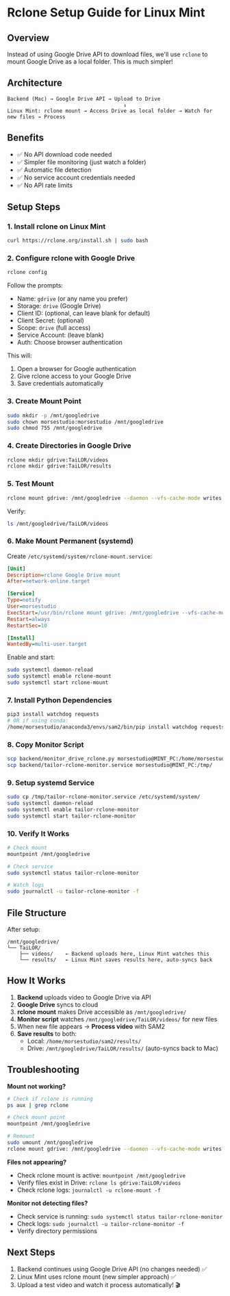 # Rclone Setup Guide for Linux Mint

## Overview

Instead of using Google Drive API to download files, we'll use `rclone` to mount Google Drive as a local folder. This is much simpler!

## Architecture

```
Backend (Mac) → Google Drive API → Upload to Drive
                                      ↓
Linux Mint: rclone mount → Access Drive as local folder → Watch for new files → Process
```

## Benefits

- ✅ No API download code needed
- ✅ Simpler file monitoring (just watch a folder)
- ✅ Automatic file detection
- ✅ No service account credentials needed
- ✅ No API rate limits

## Setup Steps

### 1. Install rclone on Linux Mint

```bash
curl https://rclone.org/install.sh | sudo bash
```

### 2. Configure rclone with Google Drive

```bash
rclone config
```

Follow the prompts:
- Name: `gdrive` (or any name you prefer)
- Storage: `drive` (Google Drive)
- Client ID: (optional, can leave blank for default)
- Client Secret: (optional)
- Scope: `drive` (full access)
- Service Account: (leave blank)
- Auth: Choose browser authentication

This will:
1. Open a browser for Google authentication
2. Give rclone access to your Google Drive
3. Save credentials automatically

### 3. Create Mount Point

```bash
sudo mkdir -p /mnt/googledrive
sudo chown morsestudio:morsestudio /mnt/googledrive
sudo chmod 755 /mnt/googledrive
```

### 4. Create Directories in Google Drive

```bash
rclone mkdir gdrive:TaiLOR/videos
rclone mkdir gdrive:TaiLOR/results
```

### 5. Test Mount

```bash
rclone mount gdrive: /mnt/googledrive --daemon --vfs-cache-mode writes
```

Verify:
```bash
ls /mnt/googledrive/TaiLOR/videos
```

### 6. Make Mount Permanent (systemd)

Create `/etc/systemd/system/rclone-mount.service`:

```ini
[Unit]
Description=rclone Google Drive mount
After=network-online.target

[Service]
Type=notify
User=morsestudio
ExecStart=/usr/bin/rclone mount gdrive: /mnt/googledrive --vfs-cache-mode writes
Restart=always
RestartSec=10

[Install]
WantedBy=multi-user.target
```

Enable and start:
```bash
sudo systemctl daemon-reload
sudo systemctl enable rclone-mount
sudo systemctl start rclone-mount
```

### 7. Install Python Dependencies

```bash
pip3 install watchdog requests
# OR if using conda:
/home/morsestudio/anaconda3/envs/sam2/bin/pip install watchdog requests
```

### 8. Copy Monitor Script

```bash
scp backend/monitor_drive_rclone.py morsestudio@MINT_PC:/home/morsestudio/sam2/logic/
scp backend/tailor-rclone-monitor.service morsestudio@MINT_PC:/tmp/
```

### 9. Setup systemd Service

```bash
sudo cp /tmp/tailor-rclone-monitor.service /etc/systemd/system/
sudo systemctl daemon-reload
sudo systemctl enable tailor-rclone-monitor
sudo systemctl start tailor-rclone-monitor
```

### 10. Verify It Works

```bash
# Check mount
mountpoint /mnt/googledrive

# Check service
sudo systemctl status tailor-rclone-monitor

# Watch logs
sudo journalctl -u tailor-rclone-monitor -f
```

## File Structure

After setup:
```
/mnt/googledrive/
└── TaiLOR/
    ├── videos/    ← Backend uploads here, Linux Mint watches this
    └── results/   ← Linux Mint saves results here, auto-syncs back
```

## How It Works

1. **Backend** uploads video to Google Drive via API
2. **Google Drive** syncs to cloud
3. **rclone mount** makes Drive accessible as `/mnt/googledrive/`
4. **Monitor script** watches `/mnt/googledrive/TaiLOR/videos/` for new files
5. When new file appears → **Process video** with SAM2
6. **Save results** to both:
   - Local: `/home/morsestudio/sam2/results/`
   - Drive: `/mnt/googledrive/TaiLOR/results/` (auto-syncs back to Mac)

## Troubleshooting

**Mount not working?**
```bash
# Check if rclone is running
ps aux | grep rclone

# Check mount point
mountpoint /mnt/googledrive

# Remount
sudo umount /mnt/googledrive
rclone mount gdrive: /mnt/googledrive --daemon --vfs-cache-mode writes
```

**Files not appearing?**
- Check rclone mount is active: `mountpoint /mnt/googledrive`
- Verify files exist in Drive: `rclone ls gdrive:TaiLOR/videos`
- Check rclone logs: `journalctl -u rclone-mount -f`

**Monitor not detecting files?**
- Check service is running: `sudo systemctl status tailor-rclone-monitor`
- Check logs: `sudo journalctl -u tailor-rclone-monitor -f`
- Verify directory permissions

## Next Steps

1. Backend continues using Google Drive API (no changes needed) ✅
2. Linux Mint uses rclone mount (new simpler approach) ✅
3. Upload a test video and watch it process automatically! 🎬

